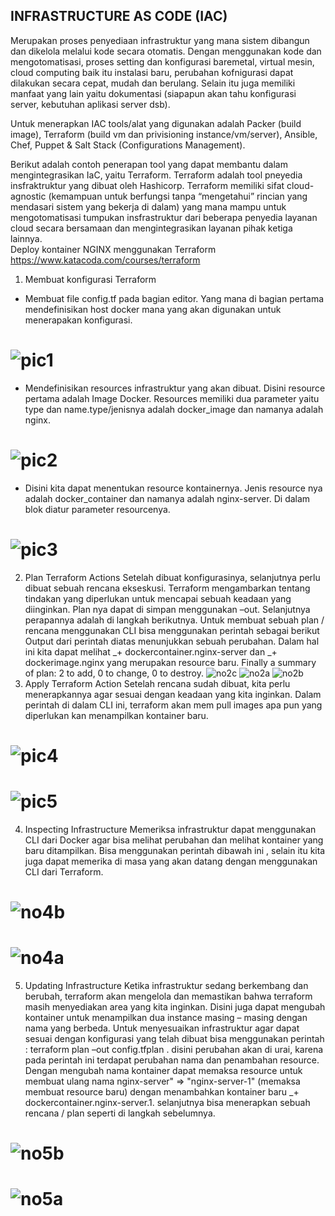 ## INFRASTRUCTURE AS CODE (IAC) 

Merupakan proses penyediaan infrastruktur yang mana sistem dibangun dan dikelola melalui kode secara otomatis. Dengan menggunakan kode dan mengotomatisasi, proses setting dan konfigurasi baremetal, virtual mesin, cloud computing baik itu instalasi baru, perubahan kofnigurasi dapat dilakukan secara cepat, mudah dan berulang. Selain itu juga memiliki manfaat yang lain yaitu dokumentasi (siapapun akan tahu konfigurasi server, kebutuhan aplikasi server dsb). 

Untuk menerapkan IAC tools/alat yang digunakan adalah Packer (build image), Terraform (build vm dan privisioning instance/vm/server), Ansible, Chef, Puppet & Salt Stack (Configurations Management).

Berikut adalah contoh penerapan tool yang dapat membantu dalam mengintegrasikan IaC, yaitu Terraform. Terraform adalah tool pneyedia insfraktruktur yang dibuat oleh Hashicorp. Terraform memiliki sifat cloud-agnostic (kemampuan untuk berfungsi tanpa “mengetahui” rincian yang mendasari sistem yang bekerja di dalam) yang mana mampu untuk mengotomatisasi tumpukan insfrastruktur dari beberapa penyedia layanan cloud secara bersamaan dan mengintegrasikan layanan pihak ketiga lainnya.  
Deploy kontainer NGINX menggunakan Terraform
https://www.katacoda.com/courses/terraform 
1.	Membuat konfigurasi Terraform
-	Membuat file config.tf pada bagian editor. Yang mana di bagian pertama mendefinisikan host docker mana yang akan digunakan untuk menerapakan konfigurasi. 
# ![pic1](https://user-images.githubusercontent.com/43735593/49911871-9f9c6880-feba-11e8-8ace-96f77592be0d.png)
-	Mendefinisikan resources infrastruktur yang akan dibuat. Disini resource pertama adalah Image Docker. Resources memiliki dua parameter yaitu type dan name.type/jenisnya adalah docker_image dan namanya adalah nginx. 
# ![pic2](https://user-images.githubusercontent.com/43735593/49911921-cc508000-feba-11e8-81d6-cd5577923486.png)
-	Disini kita dapat menentukan resource kontainernya. Jenis resource nya adalah docker_container dan namanya adalah nginx-server. Di dalam blok diatur parameter resourcenya. 
# ![pic3](https://user-images.githubusercontent.com/43735593/49911937-decab980-feba-11e8-9624-e231c4fa5d22.png)
2.	Plan Terraform Actions
Setelah dibuat konfigurasinya, selanjutnya perlu dibuat sebuah rencana ekseskusi. Terraform mengambarkan tentang tindakan yang diperlukan untuk mencapai sebuah keadaan yang diinginkan. Plan nya dapat di simpan menggunakan –out. Selanjutnya perapannya adalah di langkah berikutnya. Untuk membuat sebuah plan / rencana menggunakan CLI bisa menggunakan perintah sebagai berikut 
Output dari perintah diatas menunjukkan sebuah perubahan. Dalam hal ini kita dapat melihat _+ dockercontainer.nginx-server dan  _+ dockerimage.nginx yang merupakan resource baru. Finally a summary of plan: 2 to add, 0 to change, 0 to destroy. 
 ![no2c](https://user-images.githubusercontent.com/43735593/49912234-1ede6c00-febc-11e8-88e3-1978445dec8e.png)
 ![no2a](https://user-images.githubusercontent.com/43735593/49912235-1f770280-febc-11e8-961b-1b1025464a36.png)
 ![no2b](https://user-images.githubusercontent.com/43735593/49912236-1f770280-febc-11e8-83f0-adcb9e4de895.png)
3.	Apply Terraform Action
Setelah rencana sudah dibuat, kita perlu menerapkannya agar sesuai dengan keadaan yang kita inginkan. Dalam perintah di dalam CLI ini, terraform akan mem pull images apa pun yang diperlukan kan menampilkan kontainer baru.
# ![pic4](https://user-images.githubusercontent.com/43735593/49912109-995abc00-febb-11e8-824d-f482cdefe3cf.png)
# ![pic5](https://user-images.githubusercontent.com/43735593/49912110-99f35280-febb-11e8-8445-ad25ec57739b.png)
4.	Inspecting Infrastructure
Memeriksa infrastruktur dapat menggunakan CLI dari Docker agar bisa melihat perubahan dan melihat kontainer yang baru ditampilkan. Bisa menggunakan perintah dibawah ini , selain itu kita juga dapat memerika di masa yang akan datang dengan menggunakan CLI dari Terraform.
# ![no4b](https://user-images.githubusercontent.com/43735593/49912197-ef2f6400-febb-11e8-82c9-e329f6bcf29c.png)
# ![no4a](https://user-images.githubusercontent.com/43735593/49912198-efc7fa80-febb-11e8-852b-a09d56c2fe6d.png)
5.	Updating Infrastructure
Ketika infrastruktur sedang berkembang dan berubah, terraform akan mengelola dan memastikan bahwa terraform masih menyediakan area yang kita inginkan. Disini juga dapat mengubah kontainer untuk menampilkan dua instance masing – masing dengan nama yang berbeda. Untuk menyesuaikan infrastruktur agar dapat sesuai dengan konfigurasi yang telah dibuat bisa menggunakan perintah : terraform plan –out config.tfplan . disini perubahan akan di urai, karena pada perintah ini terdapat perubahan nama dan penambahan resource. Dengan mengubah nama kontainer dapat memaksa resource untuk membuat ulang nama nginx-server" => "nginx-server-1" (memaksa membuat resource baru) dengan menambahkan kontainer baru _+ dockercontainer.nginx-server.1. selanjutnya bisa menerapkan sebuah rencana / plan seperti di langkah sebelumnya.
# ![no5b](https://user-images.githubusercontent.com/43735593/49912213-03736100-febc-11e8-92cb-dba37cd1bc2a.png)
# ![no5a](https://user-images.githubusercontent.com/43735593/49912214-03736100-febc-11e8-90fd-4706310ded2c.png)
